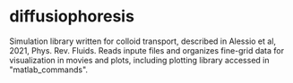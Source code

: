 # diffusiophoresis

Simulation library written for colloid transport, described in Alessio et al, 2021, Phys. Rev. Fluids.
Reads inpute files and organizes fine-grid data for visualization in movies and plots, including plotting library accessed in "matlab_commands".
